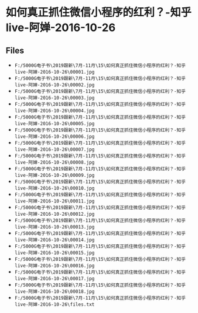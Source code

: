 # 如何真正抓住微信小程序的红利？-知乎live-阿婵-2016-10-26

## Files

- `F:/5000G电子书\2019跟新\7月-11月\15\如何真正抓住微信小程序的红利？-知乎live-阿婵-2016-10-26\00001.jpg`
- `F:/5000G电子书\2019跟新\7月-11月\15\如何真正抓住微信小程序的红利？-知乎live-阿婵-2016-10-26\00002.jpg`
- `F:/5000G电子书\2019跟新\7月-11月\15\如何真正抓住微信小程序的红利？-知乎live-阿婵-2016-10-26\00003.jpg`
- `F:/5000G电子书\2019跟新\7月-11月\15\如何真正抓住微信小程序的红利？-知乎live-阿婵-2016-10-26\00004.jpg`
- `F:/5000G电子书\2019跟新\7月-11月\15\如何真正抓住微信小程序的红利？-知乎live-阿婵-2016-10-26\00005.jpg`
- `F:/5000G电子书\2019跟新\7月-11月\15\如何真正抓住微信小程序的红利？-知乎live-阿婵-2016-10-26\00006.jpg`
- `F:/5000G电子书\2019跟新\7月-11月\15\如何真正抓住微信小程序的红利？-知乎live-阿婵-2016-10-26\00007.jpg`
- `F:/5000G电子书\2019跟新\7月-11月\15\如何真正抓住微信小程序的红利？-知乎live-阿婵-2016-10-26\00008.jpg`
- `F:/5000G电子书\2019跟新\7月-11月\15\如何真正抓住微信小程序的红利？-知乎live-阿婵-2016-10-26\00009.jpg`
- `F:/5000G电子书\2019跟新\7月-11月\15\如何真正抓住微信小程序的红利？-知乎live-阿婵-2016-10-26\00010.jpg`
- `F:/5000G电子书\2019跟新\7月-11月\15\如何真正抓住微信小程序的红利？-知乎live-阿婵-2016-10-26\00011.jpg`
- `F:/5000G电子书\2019跟新\7月-11月\15\如何真正抓住微信小程序的红利？-知乎live-阿婵-2016-10-26\00012.jpg`
- `F:/5000G电子书\2019跟新\7月-11月\15\如何真正抓住微信小程序的红利？-知乎live-阿婵-2016-10-26\00013.jpg`
- `F:/5000G电子书\2019跟新\7月-11月\15\如何真正抓住微信小程序的红利？-知乎live-阿婵-2016-10-26\00014.jpg`
- `F:/5000G电子书\2019跟新\7月-11月\15\如何真正抓住微信小程序的红利？-知乎live-阿婵-2016-10-26\00015.jpg`
- `F:/5000G电子书\2019跟新\7月-11月\15\如何真正抓住微信小程序的红利？-知乎live-阿婵-2016-10-26\00016.jpg`
- `F:/5000G电子书\2019跟新\7月-11月\15\如何真正抓住微信小程序的红利？-知乎live-阿婵-2016-10-26\00017.jpg`
- `F:/5000G电子书\2019跟新\7月-11月\15\如何真正抓住微信小程序的红利？-知乎live-阿婵-2016-10-26\00018.jpg`
- `F:/5000G电子书\2019跟新\7月-11月\15\如何真正抓住微信小程序的红利？-知乎live-阿婵-2016-10-26\files.txt`
